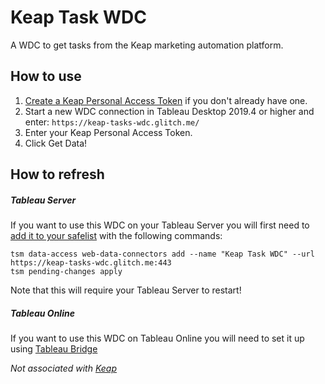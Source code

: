 # Keap Task WDC

A WDC to get tasks from the Keap marketing automation platform.

## How to use
1. [Create a Keap Personal Access Token](https://developer.infusionsoft.com/pat-and-sak/) if you don't already have one.
1. Start a new WDC connection in Tableau Desktop 2019.4 or higher and enter: `https://keap-tasks-wdc.glitch.me/`
1. Enter your Keap Personal Access Token.
1. Click Get Data!

## How to refresh

##### Tableau Server

If you want to use this WDC on your Tableau Server you will first need to [add it to your safelist](https://help.tableau.com/current/server/en-us/datasource_wdc.htm) with the following commands:

```
tsm data-access web-data-connectors add --name "Keap Task WDC" --url https://keap-tasks-wdc.glitch.me:443
tsm pending-changes apply
```

Note that this will require your Tableau Server to restart!

##### Tableau Online

If you want to use this WDC on Tableau Online you will need to set it up using [Tableau Bridge](https://help.tableau.com/current/online/en-us/qs_refresh_local_data.htm)


_Not associated with [Keap](https://keap.com/)_

